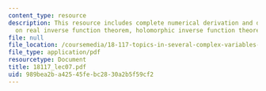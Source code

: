 ```yaml
---
content_type: resource
description: This resource includes complete numerical derivation and description
  on real inverse function theorem, holomorphic inverse function theorem, and manifolds.
file: null
file_location: /coursemedia/18-117-topics-in-several-complex-variables-spring-2005/989bea2ba42545febc2830a2b5f59cf2_18117_lec07.pdf
file_type: application/pdf
resourcetype: Document
title: 18117_lec07.pdf
uid: 989bea2b-a425-45fe-bc28-30a2b5f59cf2
---
```

